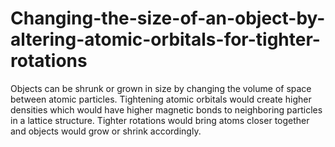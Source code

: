 # Changing-the-size-of-an-object-by-altering-atomic-orbitals-for-tighter-rotations
Objects can be shrunk or grown in size by changing the volume of space between atomic particles. Tightening atomic orbitals would create higher densities which would have higher magnetic bonds to neighboring particles in a lattice structure. Tighter rotations would bring atoms closer together and objects would grow or shrink accordingly.

